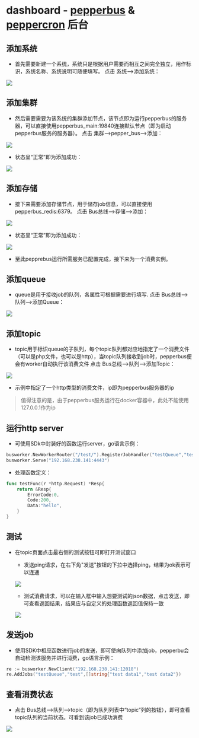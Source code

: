 # dashboard - [pepperbus](https://github.com/huajiao-tv/pepperbus) & [peppercron](https://github.com/huajiao-tv/peppercron) 后台

## 添加系统

* 首先需要新建一个系统，系统只是根据用户需要而相互之间完全独立，用作标识，系统名称、系统说明可随便填写。 点击 系统-->添加系统：

![](doc/image/addSystem.png)

## 添加集群

* 然后需要需要为该系统的集群添加节点，该节点即为运行pepperbus的服务器，可以直接使用pepperbus_main:19840连接默认节点（即为启动pepperbus服务的服务器）。 点击 集群-->pepper_bus-->添加：

![](doc/image/addNode.png)

* 状态呈“正常”即为添加成功：

![](doc/image/nodeStatus.png)

## 添加存储

* 接下来需要添加存储节点，用于储存job信息，可以直接使用pepperbus_redis:6379。 点击 Bus总线-->存储-->添加：

![](doc/image/addStorage.png)

* 状态呈“正常”即为添加成功：

![](doc/image/storageStatus.png)

* 至此pepprebus运行所需服务已配置完成，接下来为一个消费实例。

## 添加queue

* queue是用于接收job的队列，各属性可根据需要进行填写. 点击 Bus总线-->队列-->添加Queue：

![](doc/image/addQueue.png)

## 添加topic

* topic用于标识queue的子队列，每个topic队列都对应地指定了一个消费文件（可以是php文件，也可以是http），当topic队列接收到job时，pepperbus便会有worker自动执行该消费文件 点击 Bus总线-->队列-->添加Topic：

![](doc/image/addTopic.png)

* 示例中指定了一个http类型的消费文件，ip即为pepperbus服务器的ip

> 值得注意的是，由于pepperbus服务运行在docker容器中，此处不能使用127.0.0.1作为ip

## 运行http server

* 可使用SDk中封装好的函数运行server，go语言示例：

```go
busworker.NewWorkerRouter("/test/").RegisterJobHandler("testQueue","testTopic",testFunc)
busworker.Serve("192.168.238.141:4443")
```

* 处理函数定义：

```go
func testFunc(r *http.Request) *Resp{
	return &Resp{
		ErrorCode:0,
		Code:200,
		Data:"hello",
	}
}
```

## 测试

* 在topic页面点击最右侧的测试按钮可即打开测试窗口
	* 发送ping请求，在右下角"发送"按钮的下拉中选择ping，结果为ok表示可以连通
	
	![](doc/image/sendPing.png)

	* 测试消费请求，可以在输入框中输入想要测试的json数据，点击发送，即可查看返回结果，结果应与自定义的处理函数返回值保持一致
	
	![](doc/image/sendData.png)
	

## 发送job

* 使用SDK中相应函数进行job的发送，即可使向队列中添加job，pepperbu会自动检测该服务并进行消费，go语言示例：

```go
re := busworker.NewClient("192.168.238.141:12018")
re.AddJobs("testQueue","test",[]string{"test data1","test data2"})
```

## 查看消费状态

* 点击 Bus总线-->队列-->topic（即为队列列表中“topic”列的按钮），即可查看topic队列的当前状态。可看到该job已成功消费

![](doc/image/jobDone.png)